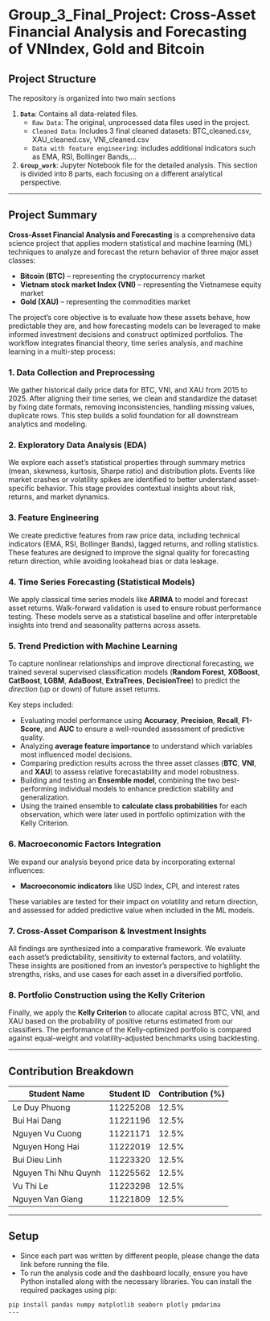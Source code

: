 # Group_3_Final_Project: Cross-Asset Financial Analysis and Forecasting of VNIndex, Gold and Bitcoin

## Project Structure
The repository is organized into two main sections
1.  **`Data`**: Contains all data-related files.
    * `Raw Data`: The original, unprocessed data files used in the project.
    * `Cleaned Data`: Includes 3 final cleaned datasets: BTC_cleaned.csv, XAU_cleaned.csv, VNI_cleaned.csv
    * `Data with feature engineering`: includes additional indicators such as EMA, RSI, Bollinger Bands,...
2.  **`Group_work`**: Jupyter Notebook file for the detailed analysis. This section is divided into 8 parts, each focusing on a different analytical perspective.
  
---

## Project Summary

**Cross-Asset Financial Analysis and Forecasting** is a comprehensive data science project that applies modern statistical and machine learning (ML) techniques to analyze and forecast the return behavior of three major asset classes:

- **Bitcoin (BTC)** – representing the cryptocurrency market  
- **Vietnam stock market Index (VNI)** – representing the Vietnamese equity market  
- **Gold (XAU)** – representing the commodities market

The project’s core objective is to evaluate how these assets behave, how predictable they are, and how forecasting models can be leveraged to make informed investment decisions and construct optimized portfolios. The workflow integrates financial theory, time series analysis, and machine learning in a multi-step process:

### 1. Data Collection and Preprocessing
We gather historical daily price data for BTC, VNI, and XAU from 2015 to 2025. After aligning their time series, we clean and standardize the dataset by fixing date formats, removing inconsistencies, handling missing values, duplicate rows. This step builds a solid foundation for all downstream analytics and modeling.

### 2. Exploratory Data Analysis (EDA)
We explore each asset’s statistical properties through summary metrics (mean, skewness, kurtosis, Sharpe ratio) and distribution plots. Events like market crashes or volatility spikes are identified to better understand asset-specific behavior. This stage provides contextual insights about risk, returns, and market dynamics.

### 3. Feature Engineering
We create predictive features from raw price data, including technical indicators (EMA, RSI, Bollinger Bands), lagged returns, and rolling statistics. These features are designed to improve the signal quality for forecasting return direction, while avoiding lookahead bias or data leakage.

### 4. Time Series Forecasting (Statistical Models)
We apply classical time series models like **ARIMA** to model and forecast asset returns. Walk-forward validation is used to ensure robust performance testing. These models serve as a statistical baseline and offer interpretable insights into trend and seasonality patterns across assets.

### 5. Trend Prediction with Machine Learning

To capture nonlinear relationships and improve directional forecasting, we trained several supervised classification models (**Random Forest**, **XGBoost**, **CatBoost**, **LGBM**, **AdaBoost**, **ExtraTrees**, **DecisionTree**) to predict the *direction* (up or down) of future asset returns.

Key steps included:

- Evaluating model performance using **Accuracy**, **Precision**, **Recall**, **F1-Score**, and **AUC** to ensure a well-rounded assessment of predictive quality.
- Analyzing **average feature importance** to understand which variables most influenced model decisions.
- Comparing prediction results across the three asset classes (**BTC**, **VNI**, and **XAU**) to assess relative forecastability and model robustness.
- Building and testing an **Ensemble model**, combining the two best-performing individual models to enhance prediction stability and generalization.
- Using the trained ensemble to **calculate class probabilities** for each observation, which were later used in portfolio optimization with the Kelly Criterion.

### 6. Macroeconomic Factors Integration
We expand our analysis beyond price data by incorporating external influences:
- **Macroeconomic indicators** like USD Index, CPI, and interest rates 

These variables are tested for their impact on volatility and return direction, and assessed for added predictive value when included in the ML models.

### 7. Cross-Asset Comparison & Investment Insights
All findings are synthesized into a comparative framework. We evaluate each asset’s predictability, sensitivity to external factors, and volatility. These insights are positioned from an investor’s perspective to highlight the strengths, risks, and use cases for each asset in a diversified portfolio.

### 8. Portfolio Construction using the Kelly Criterion
Finally, we apply the **Kelly Criterion** to allocate capital across BTC, VNI, and XAU based on the probability of positive returns estimated from our classifiers. The performance of the Kelly-optimized portfolio is compared against equal-weight and volatility-adjusted benchmarks using backtesting.

---

## Contribution Breakdown

| Student Name            | Student ID  | Contribution (%) |
|-------------------------|-------------|------------------|
| Le Duy Phuong           | 11225208    | 12.5%            |
| Bui Hai Dang            | 11221196    | 12.5%            |
| Nguyen Vu Cuong         | 11221171    | 12.5%            |
| Nguyen Hong Hai         | 11222019    | 12.5%            |
| Bui Dieu Linh           | 11223320    | 12.5%            |
| Nguyen Thi Nhu Quynh    | 11225562    | 12.5%            |
| Vu Thi Le               | 11223298    | 12.5%            |
| Nguyen Van Giang        | 11221809    | 12.5%            |

--- 

## Setup
- Since each part was written by different people, please change the data link before running the file.
- To run the analysis code and the dashboard locally, ensure you have Python installed along with the necessary libraries. You can install the required packages using pip:
```bash
pip install pandas numpy matplotlib seaborn plotly pmdarima 
---
